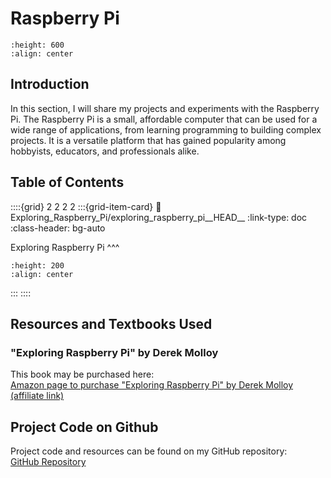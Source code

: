 # Raspberry Pi

```{figure} images/raspberry_pi.jpg
:height: 600
:align: center
```

## Introduction
In this section, I will share my projects and experiments with the Raspberry Pi. The Raspberry Pi is a small, affordable computer that can be used for a wide range of applications, from learning programming to building complex projects.
It is a versatile platform that has gained popularity among hobbyists, educators, and professionals alike.

## Table of Contents

::::{grid} 2 2 2 2
:::{grid-item-card}
:link: Exploring_Raspberry_Pi/exploring_raspberry_pi__HEAD__
:link-type: doc
:class-header: bg-auto

Exploring Raspberry Pi
^^^
```{image} images/exploring_raspberry_pi.png
:height: 200
:align: center
```
:::
::::

## Resources and Textbooks Used

### "Exploring Raspberry Pi" by Derek Molloy
This book may be purchased here: <br>
[Amazon page to purchase "Exploring Raspberry Pi" by Derek Molloy (affiliate link)](https://amzn.to/44uOGnl)

## Project Code on Github

Project code and resources can be found on my GitHub repository: <br>
[GitHub Repository](https://github.com/markkhusid/Raspberry-Pi#)
